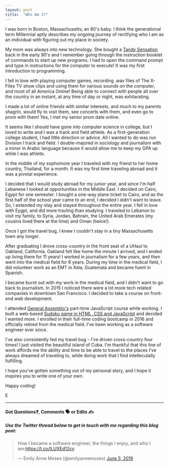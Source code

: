 ```yaml
---
layout: post
title:  "Who Am I?"
---
```


I was born in Boston, Massachusetts; an 80's baby. I think the generational term Millennial aptly describes my ongoing journey of rectifying who I am as an individual with figuring out my place in society.

My mom was always into new technology. She bought a [Tandy Sensation][tandy] back in the early 90's and I remember going through the instruction booklet of commands to start up new programs. I had to open the command prompt and type in instructions for the computer to execute! It was my first introduction to programming.

I fell in love with playing computer games, recording .wav files of The X-Files TV show clips and using them for various sounds on the computer, and most of all America Online!  Being able to connect with people all over the country in an instant, at any time of day or night, was exhilarating.

I made a lot of online friends with similar interests, and much to my parents shagrin, would fly to visit them, see concerts with them, and even go to prom with them!  Yes, I met my senior prom date online.

It seems like I should have gone into computer science in college, but I loved to write and I was a track and field athlete. As a first-generation college student, I had little direction or advice. All I wanted to do was run Division I track and field. I double-majored in sociology and journalism with a minor in Arabic language because it would allow me to keep my GPA up while I was athlete.

In the middle of my sophomore year I traveled with my friend to her home country, Thailand, for a month. It was my first time traveling abroad and it was a pivotal experience.

I decided that I would study abroad for my junior year, and since I'm half Lebanese I looked at opportunities in the Middle East.  I decided on Cairo, Egypt for one semester.  I bought a one-way plane ticket to Cairo, and as the first half of the school year came to an end, I decided I didn't want to leave. So, I extended my stay and stayed throughout the entire year.  I fell in love with Eygpt, and did more travling than studying. I traveled to Lebanon to visit my family, to Syria, Jordan, Bahrain, the United Arab Emerates (my cousins lived there at the time) and Oman (twice!).

Once I got the travel bug, I knew I couldn't stay in a tiny Massachusetts town any longer.

After graduating I drove cross-country in the front seat of a UHaul to Oakland, California.  Oakland felt like home the minute I arrived, and I ended up living there for 11 years!  I worked in journalism for a few years, and then went into the medical field for 6 years. During my time in the medical field, I did volunteer work as an EMT in Xela, Guatemala and became fuent in Spanish.

I became burnt out with my work in the medical field, and I didn't want to go back to journalism. In 2015 I noticed there were a lot more tech related companies in downtown San Francisco. I decided to take a course on front-end web development.

I attended [General Assembly's][ga] part-time JavaScript course while working. I built a web-based [Sudoku game in HTML, CSS and JavaScript][sudoku] and decided I wanted more. I enrolled in their full-time coding bootcamp in 2016 and officially retired from the medical field. I've been working as a software engineer ever since.

I've also consistently fed my travel bug - I've driven cross-country four times! I just visited the beautiful island of Cuba. I'm thankful that this line of work affords me the ability and time to be able to travel to the places I've always dreamed of traveling to, while doing work that I find intellecutally fulfilling.

I hope you've gotten something out of my personal story, and I hope it inspires you to write one of your own.

Happy coding!

E
<hr>
<h4>Got Questions❓, Comments 🗣 or Edits ✍</h4>
<h5>Use the Twitter thread below to get in touch with me regarding this blog post:</h5>

<blockquote class="twitter-tweet" data-lang="en"><p lang="en" dir="ltr">How I became a software engineer, the things I enjoy, and who I am:<a href="https://t.co/lLUXEd12cy">https://t.co/lLUXEd12cy</a></p>&mdash; Emily Anne Moses (@emilyannemoses) <a href="https://twitter.com/emilyannemoses/status/1136356773043085312?ref_src=twsrc%5Etfw">June 5, 2019</a></blockquote>
<script async src="https://platform.twitter.com/widgets.js" charset="utf-8"></script>

[tandy]: https://www.youtube.com/watch?v=6ZIF2mw6fK4
[ga]: https://generalassemb.ly/locations/san-francisco
[sudoku]: http://eamoses.github.io/portfolio/old-portfolio/front-end-developer-projects/circle-sudoku-game/circle-sudoku.html